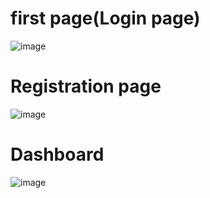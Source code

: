 # first page(Login page)

![image](https://github.com/user-attachments/assets/8aea39f6-2d3a-485e-93ef-ffa01baa5990)


# Registration page

![image](https://github.com/user-attachments/assets/ba62a03c-a935-468b-8e26-4b071255106a)

# Dashboard

![image](https://github.com/user-attachments/assets/80dbc086-9bdc-4a1e-b910-21d4614f78e2)
